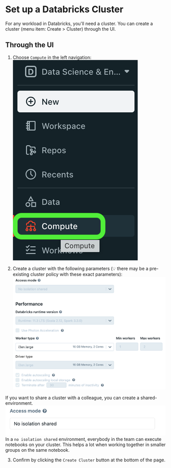 # Set up a Databricks Cluster

For any workload in Databricks, you'll need a cluster. You can create a cluster (menu item: Create > Cluster) through the UI.

## Through the UI

1. Choose `Compute` in the left navigation:
![databricks-create-cluster-menu-selection](./assets/databricks-create-cluster-menu-selection.png)

2. Create a cluster with the following parameters (:bulb: there may be a pre-existing cluster policy with these exact parameters):
![databricks-create-cluster.png](./assets/databricks-create-cluster.png)

If you want to share a cluster with a colleague, you can create a shared-environment.
![databricks-select-cluster-shared.png](./assets/databricks-select-cluster-shared.png)
In a `no isolation shared` environment, everybody in the team can execute notebooks on your cluster. This helps a lot when working together in smaller groups on the same notebook.

3. Confirm by clicking the `Create Cluster` button at the bottom of the page.